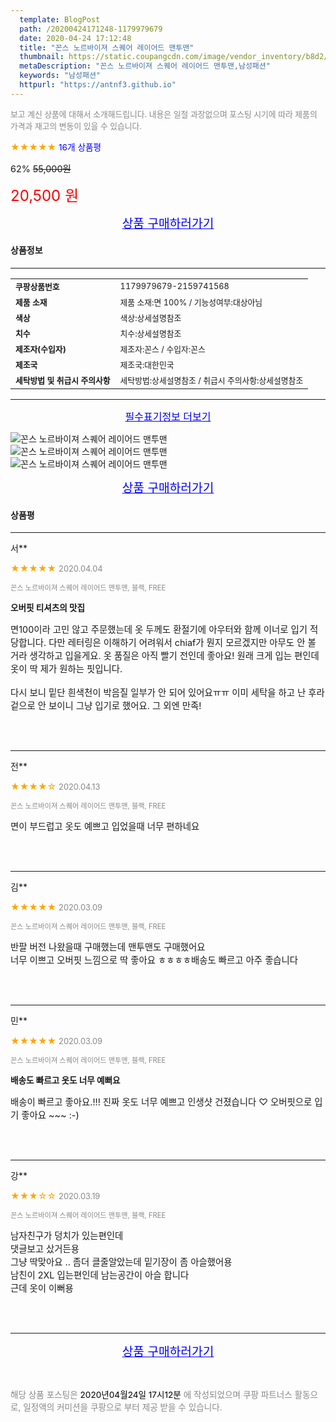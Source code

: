 ```yaml
---
  template: BlogPost
  path: /20200424171248-1179979679
  date: 2020-04-24 17:12:48
  title: "꼰스 노르바이져 스퀘어 레이어드 맨투맨"
  thumbnail: https://static.coupangcdn.com/image/vendor_inventory/b8d2/e5687ce96770275095babe28ff8ebcff7071bd5d9340b7f2593439a6b106.jpg
  metaDescription: "꼰스 노르바이져 스퀘어 레이어드 맨투맨,남성패션"
  keywords: "남성패션"
  httpurl: "https://antnf3.github.io"
---
```

  
<span style="color: #888;font-size:0.8rem">보고 계신 상품에 대해서 소개해드립니다.
내용은 일절 과장없으며 포스팅 시기에 따라 제품의 가격과 재고의 변동이 있을 수 있습니다.</span>
  
<span style="color: orange;">★★★★★</span> <span style="color: blue;font-size: 0.85rem;">16개 상품평</span>

<span style="font-size: 0.9rem">62%</span> <span style="font-size: 0.9rem">~~55,000원~~</span>

<span style="color: red;font-size: 1.5rem;">20,500 원</span>



<p align="center"><a href="http://me2.do/5gxPnm1W" style="font-size: 1.2rem; color: blue;">상품 구매하러가기</a></p>

#### 상품정보

---

|                  |                       |
| ---------------- | --------------------- |
| **<span style="font-size:0.8rem;">쿠팡상품번호</span>** | <span style="font-size:0.8rem;">1179979679-2159741568</span> |
| **<span style="font-size:0.8rem;">제품 소재</span>**    | <span style="font-size:0.8rem;">제품 소재:면 100% / 기능성여부:대상아님</span>        |
| **<span style="font-size:0.8rem;">색상</span>**    | <span style="font-size:0.8rem;">색상:상세설명참조</span>        |
| **<span style="font-size:0.8rem;">치수</span>**    | <span style="font-size:0.8rem;">치수:상세설명참조</span>        |
| **<span style="font-size:0.8rem;">제조자(수입자)</span>**    | <span style="font-size:0.8rem;">제조자:꼰스 / 수입자:꼰스</span>        |
| **<span style="font-size:0.8rem;">제조국</span>**    | <span style="font-size:0.8rem;">제조국:대한민국</span>        |
| **<span style="font-size:0.8rem;">세탁방법 및 취급시 주의사항</span>**    | <span style="font-size:0.8rem;">세탁방법:상세설명참조 / 취급시 주의사항:상세설명참조</span>        |




---

<p align="center"><a href="http://me2.do/5gxPnm1W" style="font-size: 1rem; color: blue;">필수표기정보 더보기</a></p>

![꼰스 노르바이져 스퀘어 레이어드 맨투맨](http://thumbnail7.coupangcdn.com/thumbnails/remote/q89/image/vendor_inventory/e86d/97f472c632e80e2994b8c93c330cd70057fca0a78653921040456eab7322.jpg)
![꼰스 노르바이져 스퀘어 레이어드 맨투맨](http://thumbnail9.coupangcdn.com/thumbnails/remote/q89/image/vendor_inventory/cc54/64e4cefd3b59feb73e26f5904b882082913ec79960355065e9e8713aa48b.jpg)
![꼰스 노르바이져 스퀘어 레이어드 맨투맨](http://thumbnail7.coupangcdn.com/thumbnails/remote/q89/image/vendor_inventory/d232/7b919cc505472949b1bc6f46e972c1116de7648a0794c95bf1450cd62ccb.jpg)

<p align="center"><a href="http://me2.do/5gxPnm1W" style="font-size: 1.2rem; color: blue;">상품 구매하러가기</a></p>

#### 상품평
  
---
  
서**
    
<span style="color: orange;">★★★★★</span> <span style="font-size:0.8rem;color: #888;">2020.04.04</span>
    
<span style="color: #888;font-size:0.7rem">꼰스 노르바이져 스퀘어 레이어드 맨투맨, 블랙, FREE</span>
    
<span style="font-size:0.85rem">**오버핏 티셔츠의 맛집**</span>
    
<span style="font-size: 0.9rem;">면100이라 고민 않고 주문했는데 옷 두께도 환절기에 아우터와 함께 이너로 입기 적당합니다. 다만 레터링은 이해하기 어려워서 chiaf가 뭔지 모르겠지만 아무도 안 볼 거라 생각하고 입을게요. 옷 품질은 아직 빨기 전인데 좋아요! 원래 크게 입는 편인데 옷이 딱 제가 원하는 핏입니다.<br/><br/>다시 보니 밑단 흰색천이 박음질 일부가 안 되어 있어요ㅠㅠ 이미 세탁을 하고 난 후라 겉으로 안 보이니 그냥 입기로 했어요. 그 외엔 만족!</span>
    
<br>
<br>

---
  
전**
    
<span style="color: orange;">★★★★☆</span> <span style="font-size:0.8rem;color: #888;">2020.04.13</span>
    
<span style="color: #888;font-size:0.7rem">꼰스 노르바이져 스퀘어 레이어드 맨투맨, 블랙, FREE</span>
    

    
<span style="font-size: 0.9rem;">면이 부드럽고 옷도 예쁘고 입었을때 너무 편하네요</span>
    
<br>
<br>

---
  
김**
    
<span style="color: orange;">★★★★★</span> <span style="font-size:0.8rem;color: #888;">2020.03.09</span>
    
<span style="color: #888;font-size:0.7rem">꼰스 노르바이져 스퀘어 레이어드 맨투맨, 블랙, FREE</span>
    

    
<span style="font-size: 0.9rem;">반팔 버전 나왔을때 구매했는데 맨투맨도 구매했어요<br/>너무 이쁘고 오버핏 느낌으로 딱 좋아요 ㅎㅎㅎㅎ배송도 빠르고 아주 좋습니다</span>
    
<br>
<br>

---
  
민**
    
<span style="color: orange;">★★★★★</span> <span style="font-size:0.8rem;color: #888;">2020.03.09</span>
    
<span style="color: #888;font-size:0.7rem">꼰스 노르바이져 스퀘어 레이어드 맨투맨, 블랙, FREE</span>
    
<span style="font-size:0.85rem">**배송도 빠르고 옷도 너무 예뻐요**</span>
    
<span style="font-size: 0.9rem;">배송이 빠르고 좋아요.!!! 진짜 옷도 너무 예쁘고 인생샷 건졌습니다 ♡ 오버핏으로 입기 좋아요 ~~~ :-)</span>
    
<br>
<br>

---
  
강**
    
<span style="color: orange;">★★★☆☆</span> <span style="font-size:0.8rem;color: #888;">2020.03.19</span>
    
<span style="color: #888;font-size:0.7rem">꼰스 노르바이져 스퀘어 레이어드 맨투맨, 블랙, FREE</span>
    

    
<span style="font-size: 0.9rem;">남자친구가 덩치가 있는편인데 <br/>댓글보고 샀거든용<br/>그냥 딱맞아요 .. 좀더 클줄알았는데 밑기장이 좀 아슬했어용<br/>남친이 2XL 입는편인데 남는공간이 아슬 합니다<br/>근데 옷이 이뻐용</span>
    
<br>
<br>


  
---
  
<p align="center"><a href="http://me2.do/5gxPnm1W" style="font-size: 1.2rem; color: blue;">상품 구매하러가기</a></p>
  
<br>
  
<span style="font-size: 0.85rem; color: #888;">해당 상품 포스팅은 <span style="color: #000;"> 2020년04월24일 17시12분 </span> 에 작성되었으며 쿠팡 파트너스 활동으로, 일정액의 커미션을 쿠팡으로 부터 제공 받을 수 있습니다.</span>